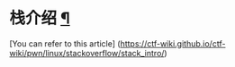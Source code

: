 # 栈介绍 [¶](https://ctf-wiki.github.io/ctf-wiki/pwn/linux/stackoverflow/stack_intro/)



[You can refer to this article] (https://ctf-wiki.github.io/ctf-wiki/pwn/linux/stackoverflow/stack_intro/)

